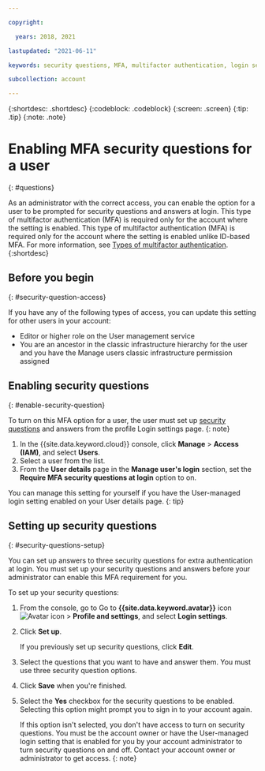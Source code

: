 ```yaml
---

copyright:

  years: 2018, 2021

lastupdated: "2021-06-11"

keywords: security questions, MFA, multifactor authentication, login security

subcollection: account

---
```


{:shortdesc: .shortdesc}
{:codeblock: .codeblock}
{:screen: .screen}
{:tip: .tip}
{:note: .note}

# Enabling MFA security questions for a user
{: #questions}

As an administrator with the correct access, you can enable the option for a user to be prompted for security questions and answers at login. This type of multifactor authentication (MFA) is required only for the account where the setting is enabled. This type of multifactor authentication (MFA) is required only for the account where the setting is enabled unlike ID-based MFA. For more information, see [Types of multifactor authentication](/docs/account?topic=account-types).
{:shortdesc}

## Before you begin
{: #security-question-access}

If you have any of the following types of access, you can update this setting for other users in your account:

* Editor or higher role on the User management service
* You are an ancestor in the classic infrastructure hierarchy for the user and you have the Manage users classic infrastructure permission assigned

## Enabling security questions
{: #enable-security-question}

To turn on this MFA option for a user, the user must set up [security questions](#security-questions-setup) and answers from the profile Login settings page.
{: note}

1. In the {{site.data.keyword.cloud}} console, click **Manage** > **Access (IAM)**, and select **Users**.
2. Select a user from the list.
3. From the **User details** page in the **Manage user's login** section, set the **Require MFA security questions at login** option to on.

You can manage this setting for yourself if you have the User-managed login setting enabled on your User details page.
{: tip}

## Setting up security questions
{: #security-questions-setup}

You can set up answers to three security questions for extra authentication at login. You must set up your security questions and answers before your administrator can enable this MFA requirement for you.

To set up your security questions:
1. From the console, go to Go to **{{site.data.keyword.avatar}}** icon ![Avatar icon](../icons/i-avatar-icon.svg "Avatar") > **Profile and settings**, and select **Login settings**.
2. Click **Set up**.

   If you previously set up security questions, click **Edit**.
3. Select the questions that you want to have and answer them. You must use three security question options.
4. Click **Save** when you're finished.  
5. Select the **Yes** checkbox for the security questions to be enabled. Selecting this option might prompt you to sign in to your account again.  

   If this option isn't selected, you don't have access to turn on security questions. You must be the account owner or have the User-managed login setting that is enabled for you by your account administrator to turn security questions on and off. Contact your account owner or administrator to get access.
   {: note}
